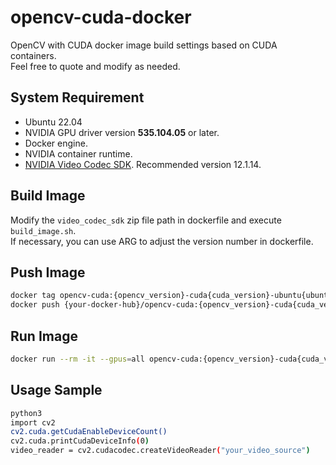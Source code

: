 # opencv-cuda-docker

OpenCV with CUDA docker image build settings based on CUDA containers.<br>
Feel free to quote and modify as needed.

## System Requirement

- Ubuntu 22.04
- NVIDIA GPU driver version **535.104.05** or later.
- Docker engine.
- NVIDIA container runtime.
- [NVIDIA Video Codec SDK](https://developer.nvidia.com/video-codec-sdk). Recommended version 12.1.14.

## Build Image

Modify the `video_codec_sdk` zip file path in dockerfile and execute `build_image.sh`.<br>
If necessary, you can use ARG to adjust the version number in dockerfile.

## Push Image

```sh
docker tag opencv-cuda:{opencv_version}-cuda{cuda_version}-ubuntu{ubuntu_version} {your-docker-hub}/opencv-cuda:{opencv_version}-cuda{cuda_version}-ubuntu{ubuntu_version}
docker push {your-docker-hub}/opencv-cuda:{opencv_version}-cuda{cuda_version}-ubuntu{ubuntu_version}
```

## Run Image

```sh
docker run --rm -it --gpus=all opencv-cuda:{opencv_version}-cuda{cuda_version}-ubuntu{ubuntu_version}
```

## Usage Sample

```sh
python3
import cv2
cv2.cuda.getCudaEnableDeviceCount()
cv2.cuda.printCudaDeviceInfo(0)
video_reader = cv2.cudacodec.createVideoReader("your_video_source")
```
